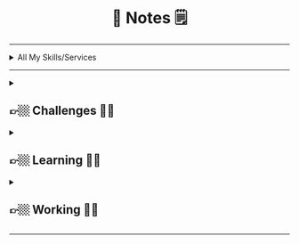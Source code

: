 <div align="center">

 <h1> 📝 Notes 🗒 </h1>

</div>

---

<details>
 <summary>
All My Skills/Services
 </summary>

 <br>
 
- Industry Knowledge
- Tools & Technologies
- Interpersonal Skills
- Self Learning
- Computer Science
- Operating Systems
- Linux System Administration
- Ethical Hacking
- Technical Support
- Web Development
- Python (Programming Language)
- Network Security
- Information Security
- IT Hardware Support
- Help Desk Support
- Information Technology
- Search Engine Optimization (SEO)
- Digital Forensics
- Bash (Programming Language)
- Shell (Programming Language)
- PHP (Programming Language)
- Voice over IP (VoIP)
- Tools & Technologies
- Operating System Administration
- Network Administration
- Virtual Machines
- Offenssive Security
- CSS (Programming Language)
- JavaScript (Programming Language)
- Windows System Administration
- MacOS System Administration
- Office Productivity
- Personal Development
- Photography & Video
- Music Production
- Software Development
- TryHackMe
- Project Management
- Human Resources
- Career Development
- Memory & Study Skills
- Graphic Design & Illustration
- Product Marketing
- Arts & Crafts
- Health & Fitness
- Safety & First Aid
- Martial Arts & Self Defense
- Penetration Tester
- Troubleshooting

 </details>

---

<details>

 <summary>
<h2> 👉🏼 Challenges 🤞🏼 </h2>
  </summary>
 
<h5> 

- <a href="https://tryhackme.com/p/Anlominus">Try Hack Me</a> 
- <a href="https://scs.hacking-lab.com/events">Hacking Lab</a> 
- <a href="https://hackerone.com/anlominus?type=user">HackerOne</a> 
- <a href="https://www.ctfsecurinets.com/users/3839">ctfsecurinets</a> 
- <a href="https://www.root-me.org/%E2%80%AAAnlominus?inc=info&lang=en">root-me</a> 
- [LeetCode](https://leetcode.com/Anlominus/) 
- [HackTheBox](https://www.hackthebox.com/home/users/profile/150095) 
    
</h5>

</details>


<details>

 <summary>
<h2> 👉🏼 Learning 🤞🏼 </h2>
  </summary>
 <h5>

- <a href="https://docs.microsoft.com/en-us/users/anlominus/">Microsoft Learn</a> ~ 
- <a href="https://www.markdownguide.org/tools/">Markdown Guide Markdown Guide</a> ~ 
- <a href="https://www.sololearn.com/profile/14430086">SoloLearn Profile</a>
  
  
 </h5>
</details>


<details>

 <summary>
  <h2> 👉🏼 Working 🤞🏼 </h2>
 </summary>
 <h5>

# 🎯List To Do !

### Finish Tools Objectives
- - [ ] [👨‍💻 HacKing 👨‍💻](https://github.com/Anlominus/HacKing)
  - - [ ] [👨‍💻 Add: Download And Run Tools 👨‍💻](https://github.com/Anlominus/HacKing)
- - [ ] [👨‍💻 Disblo 👨‍💻](https://github.com/Anlominus/Diablo)
- - [ ] [👨‍💻 PenTest 👨‍💻](https://github.com/Anlominus/PenTest)
- - [ ] [👨‍💻 ScanPro 👨‍💻](https://github.com/Anlominus/ScanPro)
- - [ ] [🎯 Goals 🎯](https://github.com/Anlominus/Goals)
  
### Finish Web Site Objectives
#### CodePen:
- - [ ] [CodePen](https://codepen.io/Anlominus)
- - [ ] [Project](https://codepen.io/Anlominus/project/full/ZRoBbv)
- - [ ] [WebSite](https://cdpn.io/Anlominus/debug/eYGBGEa/yPAJjRVDXBoA)
  
 
 </h5>
</details>

---

